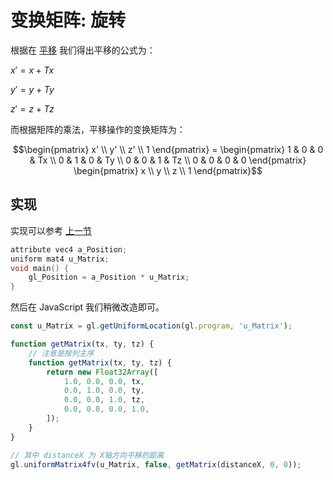 # 变换矩阵: 旋转 

根据在 [平移](../lesson12/) 我们得出平移的公式为：

$x'= x + Tx$

$y'= y + Ty$

$z' = z + Tz$

而根据矩阵的乘法，平移操作的变换矩阵为：

```math
\begin{pmatrix}
x' \\
y' \\
z' \\
1
\end{pmatrix}
=
\begin{pmatrix}
1 & 0 & 0 & Tx \\
0 & 1 & 0 & Ty \\
0 & 0 & 1 & Tz \\
0 & 0 & 0 & 0
\end{pmatrix}
\begin{pmatrix}
x \\
y \\
z \\
1
\end{pmatrix}
```

## 实现
实现可以参考 [上一节](../lesson13/)

```c++ 
attribute vec4 a_Position;
uniform mat4 u_Matrix;
void main() {
    gl_Position = a_Position * u_Matrix;
}
```

然后在 JavaScript 我们稍微改造即可。
```javascript
const u_Matrix = gl.getUniformLocation(gl.program, 'u_Matrix');

function getMatrix(tx, ty, tz) {
    // 注意是按列主序
    function getMatrix(tx, ty, tz) {
        return new Float32Array([
            1.0, 0.0, 0.0, tx,
            0.0, 1.0, 0.0, ty,
            0.0, 0.0, 1.0, tz,
            0.0, 0.0, 0.0, 1.0,
        ]);
    }
}

// 其中 distanceX 为 X轴方向平移的距离
gl.uniformMatrix4fv(u_Matrix, false, getMatrix(distanceX, 0, 0));
```
